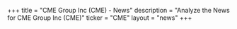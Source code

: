 +++
title = "CME Group Inc (CME) - News"
description = "Analyze the News for CME Group Inc (CME)"
ticker = "CME"
layout = "news"
+++

